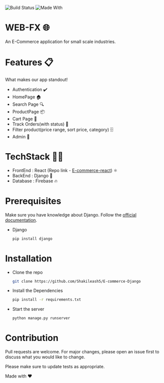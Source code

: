 
![Build Status](https://img.shields.io/badge/build-completed-brightgreen?style=for-the-badge&logo=appveyor)
![Made With](https://img.shields.io/badge/Made%20With-Django-red?style=for-the-badge&logo=appveyor)

# WEB-FX 🌐
An E-Commerce application for small scale industries.

# Features 📋
What makes our app standout!

* Authentication ✔️
* HomePage 🏠
* Search Page 🔍
* ProductPage 📦 
* Cart Page 🛒
* Track Orders(with status) 🎯
* Filter product(price range, sort price, category) 🗄️
* Admin 👑

# TechStack 👨‍💻
* FrontEnd : React (Repo link - [E-commerce-react](https://github.com/Shakileash5/E-Commerce-react)) ⚛
* BackEnd  : Django 🔮
* Database : Firebase 🔥 

# Prerequisites
Make sure you have knowledge about Django. Follow the [official documentation](https://docs.djangoproject.com/en/3.2/).
* Django

  ```sh
  pip install django
  ```
# Installation

* Clone the repo

    ``` bash
    git clone https://github.com/Shakileash5/E-commerce-Django
    ```

* Install the Dependencies

    ``` bash
    pip install -r requirements.txt
    ```
* Start the server
    ``` bash
    python manage.py runserver
    ```
# Contribution
Pull requests are welcome. For major changes, please open an issue first to discuss what you would like to change.

Please make sure to update tests as appropriate.

Made with ❤
